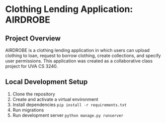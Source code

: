 # Clothing Lending Application: AIRDROBE
## Project Overview
AIRDROBE is a clothing lending application in which users can upload clothing to loan, request to borrow clothing, create collections, and specify user permissions. This application was created as a collaborative class project for UVA CS 3240.
## Local Development Setup
1. Clone the repository
2. Create and activate a virtual environment
3. Install dependencies
`pip install -r requirements.txt`
4. Run migrations
5. Run development server
`python manage.py runserver`
